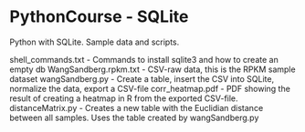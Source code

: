 PythonCourse - SQLite
=====================
Python with SQLite. Sample data and scripts.



shell_commands.txt - Commands to install sqlite3 and how to create an empty db
WangSandberg.rpkm.txt - CSV-raw data, this is the RPKM sample dataset
wangSandberg.py - Create a table, insert the CSV into SQLite, normalize the data, export a CSV-file
corr_heatmap.pdf - PDF showing the result of creating a heatmap in R from the exported CSV-file.
distanceMatrix.py - Creates a new table with the Euclidian distance between all samples. Uses the table created by wangSandberg.py

